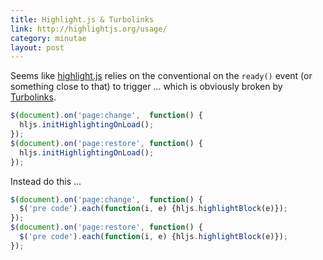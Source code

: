 ```yaml
---
title: Highlight.js & Turbolinks
link: http://highlightjs.org/usage/
category: minutae
layout: post
---
```


Seems like [highlight.js][1] relies on the conventional on the `ready()` event
(or something close to that) to trigger ... which is obviously broken by
[Turbolinks][2].

``` javascript
$(document).on('page:change',  function() {
  hljs.initHighlightingOnLoad();
});
$(document).on('page:restore', function() {
  hljs.initHighlightingOnLoad();
});
```

Instead do this ...

``` javascript
$(document).on('page:change',  function() {
  $('pre code').each(function(i, e) {hljs.highlightBlock(e)});
});
$(document).on('page:restore', function() {
  $('pre code').each(function(i, e) {hljs.highlightBlock(e)});
});
```

[1]: http://highlightjs.org/usage/
[2]: https://github.com/rails/turbolinks

